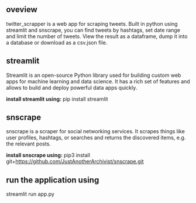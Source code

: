 
<h2>oveview</h2>
twitter_scrapper is a web app for scraping tweets. Built in python using streamlit and snscrape, you can find tweets by hashtags, set date range and limit the number of tweets. View the result as a dataframe, dump it into a database or download as a csv.json file. 

<h2>streamlit</h2>
Streamlit is an open-source Python library used for building custom web apps for machine learning and data science. It has a rich set of features and allows to build and deploy powerful data apps quickly.

**install streamlit using:**
pip install streamlit

<h2>snscrape</h2>
snscrape is a scraper for social networking services. It scrapes things like user profiles, hashtags, or searches and returns the discovered items, e.g. the relevant posts.

**install snscrape using:**
pip3 install git+https://github.com/JustAnotherArchivist/snscrape.git

<h2>run the application using</h2>
streamlit run app.py
